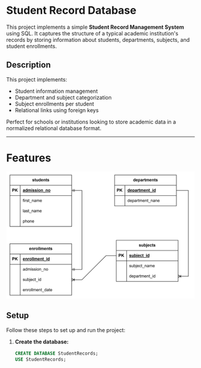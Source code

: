 # Student Record Database

This project implements a simple **Student Record Management System** using SQL. It captures the structure of a typical academic institution's records by storing information about students, departments, subjects, and student enrollments.

## Description

This project implements:
- Student information management
- Department and subject categorization
- Subject enrollments per student
- Relational links using foreign keys

Perfect for schools or institutions looking to store academic data in a normalized relational database format.

---

# Features

![alt text](image.png)

## Setup

Follow these steps to set up and run the project:

1. **Create the database:**

   ```sql
   CREATE DATABASE StudentRecords;
   USE StudentRecords;
